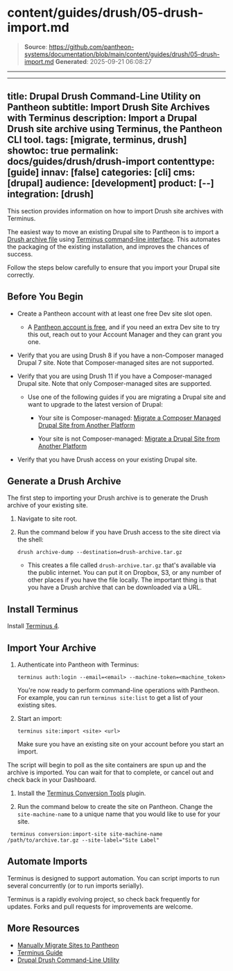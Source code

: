 # content/guides/drush/05-drush-import.md

> **Source**: https://github.com/pantheon-systems/documentation/blob/main/content/guides/drush/05-drush-import.md
> **Generated**: 2025-09-21 06:08:27

---

---
title: Drupal Drush Command-Line Utility on Pantheon
subtitle: Import Drush Site Archives with Terminus
description: Import a Drupal Drush site archive using Terminus, the Pantheon CLI tool.
tags: [migrate, terminus, drush]
showtoc: true
permalink: docs/guides/drush/drush-import
contenttype: [guide]
innav: [false]
categories: [cli]
cms: [drupal]
audience: [development]
product: [--]
integration: [drush]
---

This section provides information on how to import Drush site archives with Terminus.

The easiest way to move an existing Drupal site to Pantheon is to import a [Drush archive file](https://drushcommands.com/drush-8x/core/archive-dump/) using [Terminus command-line interface](/terminus). This automates the packaging of the existing installation, and improves the chances of success.

Follow the steps below carefully to ensure that you import your Drupal site correctly.

## Before You Begin

- Create a Pantheon account with at least one free Dev site slot open. 

   - A [Pantheon account is free](https://pantheon.io/register?docs), and if you need an extra Dev site to try this out, reach out to your Account Manager and they can grant you one.

- Verify that you are using Drush 8 if you have a non-Composer managed Drupal 7 site. Note that Composer-managed sites are not supported.

- Verify that you are using Drush 11 if you have a Composer-managed Drupal site. Note that only Composer-managed sites are supported.

   -  Use one of the following guides if you are migrating a Drupal site and want to upgrade to the latest version of Drupal:

      - Your site is Composer-managed: [Migrate a Composer Managed Drupal Site from Another Platform](/guides/drupal-unhosted-composer)

      - Your site is not Composer-managed: [Migrate a Drupal Site from Another Platform](/guides/drupal-unhosted)

- Verify that you have Drush access on your existing Drupal site.

## Generate a Drush Archive

The first step to importing your Drush archive is to generate the Drush archive of your existing site.

1. Navigate to site root.

1. Run the command below if you have Drush access to the site direct via the shell:

   ```bash{promptUser: user}
   drush archive-dump --destination=drush-archive.tar.gz
   ```

   - This creates a file called `drush-archive.tar.gz` that's available via the public internet. You can put it on Dropbox, S3, or any number of other places if you have the file locally. The important thing is that you have a Drush archive that can be downloaded via a URL.

## Install Terminus

Install [Terminus 4](/terminus/terminus-4-0).

## Import Your Archive

<TabList>

<Tab title="Drupal 7 Non-Composer" id="d7" active={true}>

1. Authenticate into Pantheon with Terminus:

   ```bash{promptUser: user}
   terminus auth:login --email=<email> --machine-token=<machine_token>
   ```

   You're now ready to perform command-line operations with Pantheon. For example, you can run `terminus site:list` to get a list of your existing sites.

1. Start an import:

   ```bash{promptUser: user}
   terminus site:import <site> <url>
   ```

    <Alert title="Note" type="info">

    Make sure you have an existing site on your account before you start an import.

    </Alert>

  The script will begin to poll as the site containers are spun up and the archive is imported. You can wait for that to complete, or cancel out and check back in your Dashboard.


</Tab>

<Tab title="Drupal (Latest Version) Composer" id="d9">

1. Install the [Terminus Conversion Tools](https://github.com/pantheon-systems/terminus-conversion-tools-plugin#installation) plugin. 

1. Run the command below to create the site on Pantheon. Change the `site-machine-name` to a unique name that you would like to use for your site.

```bash{promptUser: user}
 terminus conversion:import-site site-machine-name /path/to/archive.tar.gz --site-label="Site Label"
```

</Tab>

</TabList>

## Automate Imports

Terminus is designed to support automation. You can script imports to run several concurrently (or to run imports serially).

Terminus is a rapidly evolving project, so check back frequently for updates. Forks and pull requests for improvements are welcome.

## More Resources

- [Manually Migrate Sites to Pantheon](/migrate-manual)
- [Terminus Guide](/terminus)
- [Drupal Drush Command-Line Utility](/guides/drush)